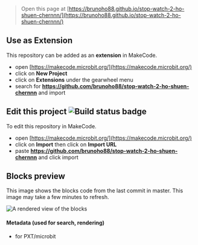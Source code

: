 
> Open this page at [https://brunoho88.github.io/stop-watch-2-ho-shuen-chernnn/](https://brunoho88.github.io/stop-watch-2-ho-shuen-chernnn/)

## Use as Extension

This repository can be added as an **extension** in MakeCode.

* open [https://makecode.microbit.org/](https://makecode.microbit.org/)
* click on **New Project**
* click on **Extensions** under the gearwheel menu
* search for **https://github.com/brunoho88/stop-watch-2-ho-shuen-chernnn** and import

## Edit this project ![Build status badge](https://github.com/brunoho88/stop-watch-2-ho-shuen-chernnn/workflows/MakeCode/badge.svg)

To edit this repository in MakeCode.

* open [https://makecode.microbit.org/](https://makecode.microbit.org/)
* click on **Import** then click on **Import URL**
* paste **https://github.com/brunoho88/stop-watch-2-ho-shuen-chernnn** and click import

## Blocks preview

This image shows the blocks code from the last commit in master.
This image may take a few minutes to refresh.

![A rendered view of the blocks](https://github.com/brunoho88/stop-watch-2-ho-shuen-chernnn/raw/master/.github/makecode/blocks.png)

#### Metadata (used for search, rendering)

* for PXT/microbit
<script src="https://makecode.com/gh-pages-embed.js"></script><script>makeCodeRender("{{ site.makecode.home_url }}", "{{ site.github.owner_name }}/{{ site.github.repository_name }}");</script>
